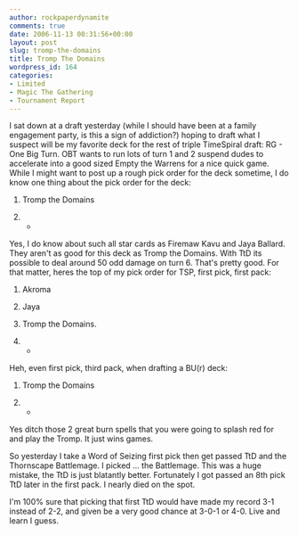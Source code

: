 ```yaml
---
author: rockpaperdynamite
comments: true
date: 2006-11-13 00:31:56+00:00
layout: post
slug: tromp-the-domains
title: Tromp The Domains
wordpress_id: 164
categories:
- Limited
- Magic The Gathering
- Tournament Report
---
```


I sat down at a draft yesterday (while I should have been at a family engagement party, is this a sign of addiction?) hoping to draft what I suspect will be my favorite deck for the rest of triple TimeSpiral draft: RG - One Big Turn. OBT wants to run lots of turn 1 and 2 suspend dudes to accelerate into a good sized Empty the Warrens for a nice quick game. While I might want to post up a rough  pick order for the deck sometime, I do know one thing about the pick order for the deck:



	
  1. Tromp the Domains<!-- more -->

	
  2. *


Yes, I do know about such all star cards as Firemaw Kavu and Jaya Ballard. They aren't as good for this deck as Tromp the Domains. With TtD its possible to deal around 50 odd damage on turn 6. That's pretty good. For that matter, heres the top of my pick order for TSP, first pick, first pack:

	
  1. Akroma

	
  2. Jaya

	
  3. Tromp the Domains.

	
  4. *


Heh, even first pick, third pack, when drafting a BU(r) deck:

	
  1. Tromp the Domains

	
  2. *


Yes ditch those 2 great burn spells that you were going to splash red for and play the Tromp. It just wins games.

So yesterday I take a Word of Seizing first pick then get passed TtD and the Thornscape Battlemage. I picked ... the Battlemage. This was a huge mistake, the TtD is just blatantly better. Fortunately I got passed an 8th pick TtD later in the first pack. I nearly died on the spot.

I'm 100% sure that picking that first TtD would have made my record 3-1 instead of 2-2, and given be a very good chance at 3-0-1 or 4-0. Live and learn I guess.
